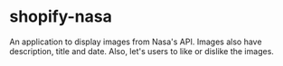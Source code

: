 # shopify-nasa
An application to display images from Nasa's API.  Images also have description, title and date.  Also, let's users to like or dislike the images. 
